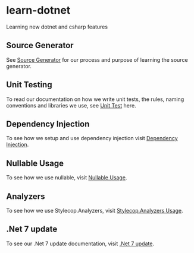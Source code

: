 # learn-dotnet

Learning new dotnet and csharp features

## Source Generator

See [Source Generator](/source-generator/README.md) for our process and purpose
of learning the source generator.

## Unit Testing

To read our documentation on how we write unit tests, the rules, naming
conventions and libraries we use, see [Unit Test](/unit-testing/README.md)
here.

## Dependency Injection

To see how we setup and use dependency injection visit [Dependency
Injection](/dependency-injection/README.md).

## Nullable Usage

To see how we use nullable, visit [Nullable Usage](/nullable-usage/README.md).

## Analyzers

To see how we use Stylecop.Analyzers, visit [Stylecop.Analyzers Usage](/analyzers/README.md).

## .Net 7 update

To see our .Net 7 update documentation, visit [.Net 7 update](/net-7-update/README.md).
